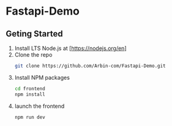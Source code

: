 # Fastapi-Demo

## Geting Started

1. Install LTS Node.js at [https://nodejs.org/en]
2. Clone the repo
   ```sh
   git clone https://github.com/Arbin-com/Fastapi-Demo.git
   ```
3. Install NPM packages
   ```sh
   cd frontend
   npm install
   ```
4. launch the frontend
   ```sh
   npm run dev
   ```
